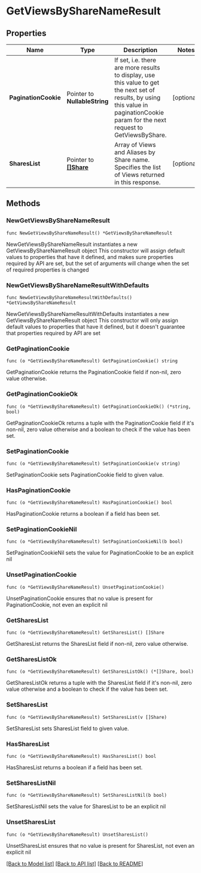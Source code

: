 # GetViewsByShareNameResult

## Properties

Name | Type | Description | Notes
------------ | ------------- | ------------- | -------------
**PaginationCookie** | Pointer to **NullableString** | If set, i.e. there are more results to display, use this value to get the next set of results, by using this value in paginationCookie param for the next request to GetViewsByShare. | [optional] 
**SharesList** | Pointer to [**[]Share**](Share.md) | Array of Views and Aliases by Share name. Specifies the list of Views returned in this response. | [optional] 

## Methods

### NewGetViewsByShareNameResult

`func NewGetViewsByShareNameResult() *GetViewsByShareNameResult`

NewGetViewsByShareNameResult instantiates a new GetViewsByShareNameResult object
This constructor will assign default values to properties that have it defined,
and makes sure properties required by API are set, but the set of arguments
will change when the set of required properties is changed

### NewGetViewsByShareNameResultWithDefaults

`func NewGetViewsByShareNameResultWithDefaults() *GetViewsByShareNameResult`

NewGetViewsByShareNameResultWithDefaults instantiates a new GetViewsByShareNameResult object
This constructor will only assign default values to properties that have it defined,
but it doesn't guarantee that properties required by API are set

### GetPaginationCookie

`func (o *GetViewsByShareNameResult) GetPaginationCookie() string`

GetPaginationCookie returns the PaginationCookie field if non-nil, zero value otherwise.

### GetPaginationCookieOk

`func (o *GetViewsByShareNameResult) GetPaginationCookieOk() (*string, bool)`

GetPaginationCookieOk returns a tuple with the PaginationCookie field if it's non-nil, zero value otherwise
and a boolean to check if the value has been set.

### SetPaginationCookie

`func (o *GetViewsByShareNameResult) SetPaginationCookie(v string)`

SetPaginationCookie sets PaginationCookie field to given value.

### HasPaginationCookie

`func (o *GetViewsByShareNameResult) HasPaginationCookie() bool`

HasPaginationCookie returns a boolean if a field has been set.

### SetPaginationCookieNil

`func (o *GetViewsByShareNameResult) SetPaginationCookieNil(b bool)`

 SetPaginationCookieNil sets the value for PaginationCookie to be an explicit nil

### UnsetPaginationCookie
`func (o *GetViewsByShareNameResult) UnsetPaginationCookie()`

UnsetPaginationCookie ensures that no value is present for PaginationCookie, not even an explicit nil
### GetSharesList

`func (o *GetViewsByShareNameResult) GetSharesList() []Share`

GetSharesList returns the SharesList field if non-nil, zero value otherwise.

### GetSharesListOk

`func (o *GetViewsByShareNameResult) GetSharesListOk() (*[]Share, bool)`

GetSharesListOk returns a tuple with the SharesList field if it's non-nil, zero value otherwise
and a boolean to check if the value has been set.

### SetSharesList

`func (o *GetViewsByShareNameResult) SetSharesList(v []Share)`

SetSharesList sets SharesList field to given value.

### HasSharesList

`func (o *GetViewsByShareNameResult) HasSharesList() bool`

HasSharesList returns a boolean if a field has been set.

### SetSharesListNil

`func (o *GetViewsByShareNameResult) SetSharesListNil(b bool)`

 SetSharesListNil sets the value for SharesList to be an explicit nil

### UnsetSharesList
`func (o *GetViewsByShareNameResult) UnsetSharesList()`

UnsetSharesList ensures that no value is present for SharesList, not even an explicit nil

[[Back to Model list]](../README.md#documentation-for-models) [[Back to API list]](../README.md#documentation-for-api-endpoints) [[Back to README]](../README.md)


